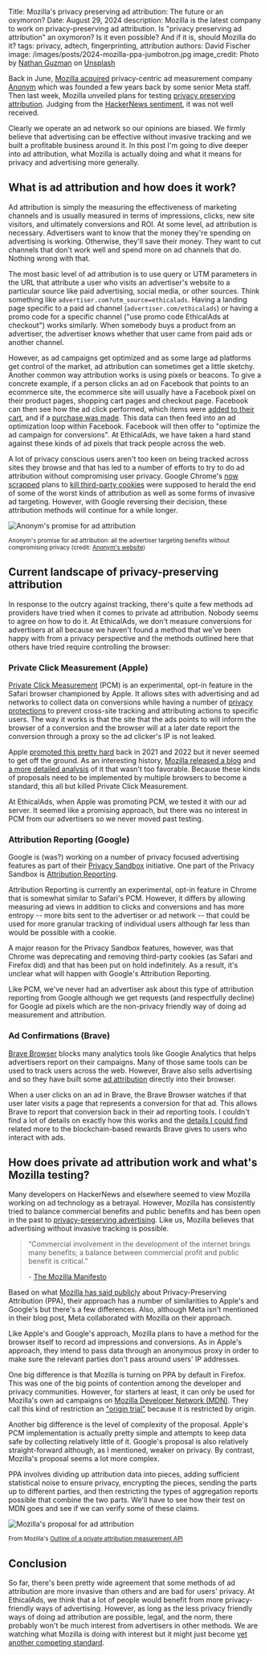 Title: Mozilla's privacy preserving ad attribution: The future or an oxymoron?
Date: August 29, 2024
description: Mozilla is the latest company to work on privacy-preserving ad attribution. Is "privacy preserving ad attribution" an oxymoron? Is it even possible? And if it is, should Mozilla do it?
tags: privacy, adtech, fingerprinting, attribution
authors: David Fischer
image: /images/posts/2024-mozilla-ppa-jumbotron.jpg
image_credit: <span>Photo by <a href="https://unsplash.com/@nathanguzman?utm_content=creditCopyText&utm_medium=referral&utm_source=unsplash">Nathan  Guzman</a> on <a href="https://unsplash.com/photos/white-wall-paint-room-with-lights-turned-on-in-room-xZCJN3BFkWY?utm_content=creditCopyText&utm_medium=referral&utm_source=unsplash">Unsplash</a></span>


Back in June,
[Mozilla acquired](https://blog.mozilla.org/en/mozilla/mozilla-anonym-raising-the-bar-for-privacy-preserving-digital-advertising/)
privacy-centric ad measurement company [Anonym](https://www.anonymco.com/)
which was founded a few years back by some senior Meta staff.
Then last week, Mozilla unveiled plans for testing
[privacy preserving attribution](https://blog.mozilla.org/netpolicy/2024/08/22/ppa-update/).
Judging from the [HackerNews sentiment](https://news.ycombinator.com/item?id=41311479),
it was not well received.

Clearly we operate an ad network so our opinions are biased.
We firmly believe that advertising can be effective without invasive tracking
and we built a profitable business around it.
In this post I'm going to dive deeper into ad attribution,
what Mozilla is actually doing
and what it means for privacy and advertising more generally.


## What is ad attribution and how does it work?

Ad attribution is simply the measuring the effectiveness of marketing channels
and is usually measured in terms of impressions, clicks, new site visitors, and ultimately conversions and ROI.
At some level, ad attribution is necessary.
Advertisers want to know that the money they're spending on advertising is working.
Otherwise, they'll save their money.
They want to cut channels that don't work well and spend more on ad channels that do.
Nothing wrong with that.

The most basic level of ad attribution is to use query or UTM parameters
in the URL that attribute a user who visits an advertiser's website
to a particular source like paid advertising, social media, or other sources.
Think something like `advertiser.com?utm_source=ethicalads`.
Having a landing page specific to a paid ad channel (`advertiser.com/ethicalads`)
or having a promo code for a specific channel ("use promo code EthicalAds at checkout")
works similarly.
When somebody buys a product from an advertiser, the advertiser knows
whether that user came from paid ads or another channel.

However, as ad campaigns get optimized and as some large ad platforms get control of the market,
ad attribution can sometimes get a little sketchy.
Another common way attribution works is using pixels or beacons.
To give a concrete example, if a person clicks an ad on Facebook that points to an ecommerce site,
the ecommerce site will usually have a Facebook pixel on their product pages, shopping cart pages and checkout page.
Facebook can then see how the ad click performed,
which items were [added to their cart](https://www.facebook.com/business/help/256019281275126/),
and if a [purchase was made](https://www.facebook.com/business/help/339239069606476).
This data can then feed into an ad optimization loop within Facebook.
Facebook will then offer to "optimize the ad campaign for conversions".
At EthicalAds, we have taken a hard stand against these kinds of ad pixels that track people across the web.

A lot of privacy conscious users aren't too keen on being tracked across sites they browse
and that has led to a number of efforts to try to do ad attribution
without compromising user privacy.
Google Chrome's [now scrapped](https://privacysandbox.com/news/privacy-sandbox-update/)
plans to [kill third-party cookies]({filename}../posts/2021-post-cookie-ad-landscape.md)
were supposed to herald the end of some of the worst kinds of attribution
as well as some forms of invasive ad targeting.
However, with Google reversing their decision, these attribution methods will continue for a while longer.

<div class="postimage text-center">
  <img class="w-75" src="{static}../images/posts/2024-mozilla-privacy-anonym.png" alt="Anonym's promise for ad attribution">
  <p class="w-75 m-auto"><small>Anonym's promise for ad attribution: all the advertiser targeting benefits without compromising privacy (credit: <a rel="noopener noreferrer nofollow" href="https://www.anonymco.com/">Anonym's website</a>)</small></p>
</div>


## Current landscape of privacy-preserving attribution

In response to the outcry against tracking,
there's quite a few methods ad providers have tried
when it comes to private ad attribution.
Nobody seems to agree on how to do it.
At EthicalAds, we don't measure conversions for advertisers at all
because we haven't found a method that we've been happy with from a privacy perspective
and the methods outlined here that others have tried require controlling the browser:


### Private Click Measurement (Apple)

[Private Click Measurement](https://webkit.org/blog/11529/introducing-private-click-measurement-pcm/) (PCM)
is an experimental, opt-in feature in the Safari browser championed by Apple.
It allows sites with advertising and ad networks to collect data on conversions
while having a number of [privacy protections](https://privacycg.github.io/private-click-measurement/#privacy) to prevent cross-site tracking and attributing actions to specific users.
The way it works is that the site that the ads points to will inform the browser of a conversion
and the browser will at a later date report the conversion
through a proxy so the ad clicker's IP is not leaked.

Apple [promoted this pretty hard](https://developer.apple.com/videos/play/wwdc2021/10033/)
back in 2021 and 2022 but it never seemed to get off the ground.
As an interesting history, [Mozilla released a blog](https://blog.mozilla.org/en/mozilla/understanding-apples-private-click-measurement/)
and [a more detailed analysis](https://mozilla.github.io/ppa-docs/pcm.pdf)
of it that wasn't too favorable.
Because these kinds of proposals need to be implemented by multiple browsers
to become a standard, this all but killed Private Click Measurement.

At EthicalAds, when Apple was promoting PCM, we tested it with our ad server.
It seemed like a promising approach, but there was no interest in PCM
from our advertisers so we never moved past testing.


### Attribution Reporting (Google)

Google is (was?) working on a number of privacy focused advertising features
as part of their [Privacy Sandbox](https://privacysandbox.com) initiative.
One part of the Privacy Sandbox is [Attribution Reporting](https://developers.google.com/privacy-sandbox/relevance/attribution-reporting).

Attribution Reporting is currently an experimental, opt-in feature in Chrome
that is somewhat similar to Safari's PCM.
However, it differs by allowing measuring ad views in addition to clicks and conversions
and has more entropy -- more bits sent to the advertiser or ad network --
that could be used for more granular tracking of individual users
although far less than would be possible with a cookie.

A major reason for the Privacy Sandbox features, however, was that Chrome was deprecating and removing
third-party cookies (as Safari and Firefox did) and that has been put on hold indefinitely.
As a result, it's unclear what will happen with Google's Attribution Reporting.

Like PCM, we've never had an advertiser ask about this type of attribution reporting from Google
although we get requests (and respectfully decline) for Google ad pixels
which are the non-privacy friendly way of doing ad measurement and attribution.


### Ad Confirmations (Brave)

[Brave Browser](https://brave.com/) blocks many analytics tools like Google Analytics
that helps advertisers report on their campaigns.
Many of those same tools can be used to track users across the web.
However, Brave also sells advertising and so they have built some [ad attribution](https://ads-help.brave.com/campaign-performance/reporting/#conversion-reporting-in-brave-ads-manager)
directly into their browser.

When a user clicks on an ad in Brave,
the Brave Browser watches if that user later visits a page that represents a conversion for that ad.
This allows Brave to report that conversion back in their ad reporting tools.
I couldn't find a lot of details on exactly how this works
and the [details I could find](https://github.com/brave/brave-browser/wiki/Security-and-privacy-model-for-ad-confirmations)
related more to the blockchain-based rewards
Brave gives to users who interact with ads.


## How does private ad attribution work and what's Mozilla testing?

Many developers on HackerNews and elsewhere seemed to view Mozilla working on ad technology as a betrayal.
However, Mozilla has consistently tried to balance commercial benefits and public benefits
and has been open in the past to [privacy-preserving advertising](https://blog.mozilla.org/en/mozilla/the-future-of-ads-and-privacy/).
Like us, Mozilla believes that advertising without invasive tracking is possible.

<blockquote class="blockquote mb-2">
  <p class="mb-2">
    “Commercial involvement in the development of the internet brings many benefits; a balance between commercial profit and public benefit is critical.”
  </p>
  <p class="small">- <a href="https://www.mozilla.org/en-US/about/manifesto/#principles-09">The Mozilla Manifesto</a></p>
</blockquote>

Based on what [Mozilla has said publicly](https://blog.mozilla.org/en/mozilla/mozilla-anonym-raising-the-bar-for-privacy-preserving-digital-advertising/)
about Privacy-Preserving Attribution (PPA),
their approach has a number of similarities to Apple's and Google's
but there's a few differences.
Also, although Meta isn't mentioned in their blog post,
Meta collaborated with Mozilla on their approach.

Like Apple's and Google's approach, Mozilla plans to have a method
for the browser itself to record ad impressions and conversions.
As in Apple's approach, they intend to pass data through an anonymous proxy
in order to make sure the relevant parties don't pass around users' IP addresses.

One big difference is that Mozilla is turning on PPA by default in Firefox.
This was one of the big points of contention among the developer and privacy communities.
However, for starters at least, it can only be used for Mozilla's own ad campaigns
on [Mozilla Developer Network (MDN)](https://developer.mozilla.org/en-US/).
They call this kind of restriction an ["origin trial"](https://wiki.mozilla.org/Origin_Trials) because it is restricted by origin.

Another big difference is the level of complexity of the proposal.
Apple's PCM implementation is actually pretty simple and attempts to keep data safe by collecting relatively little of it.
Google's proposal is also relatively straight-forward although, as I mentioned, weaker on privacy.
By contrast, Mozilla's proposal seems a lot more complex.

PPA involves dividing up attribution data into pieces,
adding sufficient statistical noise to ensure privacy,
encrypting the pieces,
sending the parts up to different parties,
and then restricting the types of aggregation reports
possible that combine the two parts.
We'll have to see how their test on MDN goes
and see if we can verify some of these claims.

<div class="postimage text-center">
  <img class="w-75" src="{static}../images/posts/2024-mozilla-ad-attribution.png" alt="Mozilla's proposal for ad attribution">
  <p class="w-75 m-auto"><small>From Mozilla's <a rel="noopener noreferrer nofollow" href="https://docs.google.com/document/d/1QMHkAQ4JiuJkNcyGjAkOikPKNXAzNbQKILqgvSNIAKw/edit">Outline of a private attribution measurement API</a></small></p>
</div>

## Conclusion

So far, there's been pretty wide agreement that some methods of ad attribution
are more invasive than others and are bad for users' privacy.
At EthicalAds, we think that a lot of people would benefit from more privacy-friendly ways of advertising.
However, as long as the less privacy friendly ways of doing ad attribution
are possible, legal, and the norm, there probably won't be much interest from advertisers
in other methods.
We are watching what Mozilla is doing with interest but it might just become [yet another competing standard](https://xkcd.com/927/).

